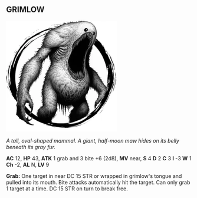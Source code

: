 ## GRIMLOW

![](images/grimlow.webp)

_A tall, oval-shaped mammal. A giant, half-moon maw hides on its belly beneath its gray fur._

**AC** 12, **HP** 43, **ATK** 1 grab and 3 bite +6 (2d8), **MV** near, **S** 4 **D** 2 **C** 3 **I** -3 **W** 1 **Ch** -2, **AL** N, **LV** 9

**Grab:** One target in near DC 15 STR or wrapped in grimlow's tongue and pulled into its mouth. Bite attacks automatically hit the target. Can only grab 1 target at a time. DC 15 STR on turn to break free.

